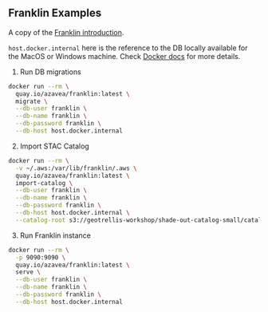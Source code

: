 ## Franklin Examples

A copy of the [Franklin introduction](https://azavea.github.io/franklin/docs/introduction).

`host.docker.internal` here is the reference to the DB locally available for the MacOS or Windows machine.
Check [Docker docs](https://docs.docker.com/docker-for-mac/networking/) for more details.

1. Run DB migrations

```bash
docker run --rm \
  quay.io/azavea/franklin:latest \
  migrate \
  --db-user franklin \
  --db-name franklin \
  --db-password franklin \
  --db-host host.docker.internal
```

2. Import STAC Catalog

```bash
docker run --rm \
  -v ~/.aws:/var/lib/franklin/.aws \
  quay.io/azavea/franklin:latest \
  import-catalog \
  --db-user franklin \
  --db-name franklin \
  --db-password franklin \
  --db-host host.docker.internal \
  --catalog-root s3://geotrellis-workshop/shade-out-catalog-small/catalog.json
``` 

3. Run Franklin instance

```bash
docker run --rm \
  -p 9090:9090 \
  quay.io/azavea/franklin:latest \
  serve \
  --db-user franklin \
  --db-name franklin \
  --db-password franklin \
  --db-host host.docker.internal 
```
